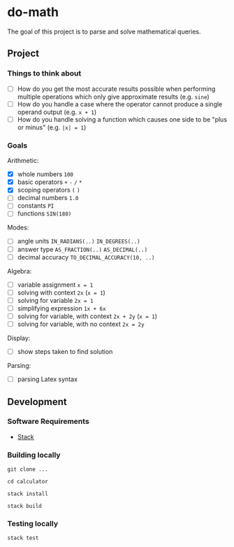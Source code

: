# do-math

The goal of this project is to parse and solve mathematical queries.

## Project

### Things to think about

- [ ] How do you get the most accurate results possible when performing multiple operations which only give approximate results (e.g. `sine`)
- [ ] How do you handle a case where the operator cannot produce a single operand output (e.g. `x + 1`)
- [ ] How do you handle solving a function which causes one side to be "plus or minus" (e.g. `|x| = 1`)

### Goals

Arithmetic:

- [x] whole numbers `100`
- [x] basic operators `+` `-` `/` `*`
- [x] scoping operators `(` `)`
- [ ] decimal numbers `1.0`
- [ ] constants `PI`
- [ ] functions `SIN(180)`

Modes:

- [ ] angle units `IN_RADIANS(..)` `IN_DEGREES(..)`
- [ ] answer type `AS_FRACTION(..)` `AS_DECIMAL(..)`
- [ ] decimal accuracy `TO_DECIMAL_ACCURACY(10, ..)`

Algebra:

- [ ] variable assignment `x = 1`
- [ ] solving with context `2x` (`x = 1`)
- [ ] solving for variable `2x = 1`
- [ ] simplifying expression `1x + 6x`
- [ ] solving for variable, with context `2x + 2y` (`x = 1`)
- [ ] solving for variable, with no context `2x = 2y`

Display:

- [ ] show steps taken to find solution

Parsing:

- [ ] parsing Latex syntax

## Development

### Software Requirements

- [Stack](https://docs.haskellstack.org/en/stable/README/)

### Building locally

`git clone ...`

`cd calculator`

`stack install`

`stack build`

### Testing locally

`stack test`
